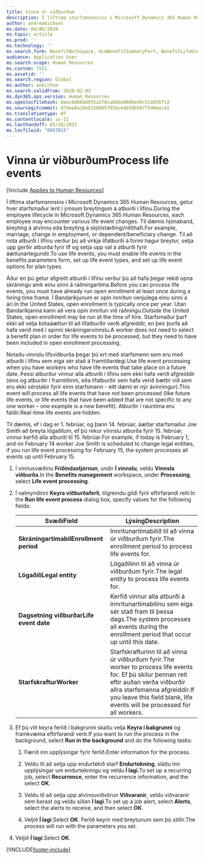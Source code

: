 ```yaml
---
title: Vinna úr viðburðum
description: Í líftíma starfsmannsins í Microsoft Dynamics 365 Human Resources, getur hver starfsmaður lent í ýmsum breytingum á atburði í lífinu.
author: andreabichsel
ms.date: 04/06/2020
ms.topic: article
ms.prod: ''
ms.technology: ''
ms.search.form: BenefitWorkspace, HcmBenefitSummaryPart, BenefitLifeEventTypes, BenefitEligibilityProcessResultViewer
audience: Application User
ms.search.scope: Human Resources
ms.custom: 7521
ms.assetid: ''
ms.search.region: Global
ms.author: anbichse
ms.search.validFrom: 2020-02-03
ms.dyn365.ops.version: Human Resources
ms.openlocfilehash: beac0d6666055a278cab0be9080e49c51885671d
ms.sourcegitcommit: 879ee8a10e6158885795dce4b3db5077540eec41
ms.translationtype: HT
ms.contentlocale: is-IS
ms.lasthandoff: 05/18/2021
ms.locfileid: "6057815"
---
```

# <a name="process-life-events"></a><span data-ttu-id="6b4b6-103">Vinna úr viðburðum</span><span class="sxs-lookup"><span data-stu-id="6b4b6-103">Process life events</span></span>

[!include [Applies to Human Resources](../includes/applies-to-hr.md)]

<span data-ttu-id="6b4b6-104">Í líftíma starfsmannsins í Microsoft Dynamics 365 Human Resources, getur hver starfsmaður lent í ýmsum breytingum á atburði í lífinu.</span><span class="sxs-lookup"><span data-stu-id="6b4b6-104">During the employee lifecycle in Microsoft Dynamics 365 Human Resources, each employee may encounter various life event changes.</span></span> <span data-ttu-id="6b4b6-105">Til dæmis hjónaband, breyting á atvinnu eða breyting á skjólstæðingi/rétthafi.</span><span class="sxs-lookup"><span data-stu-id="6b4b6-105">For example, marriage, change in employment, or dependent/beneficiary change.</span></span> <span data-ttu-id="6b4b6-106">Til að nota atburði í lífinu verður þú að virkja lífatburði á formi hagur breytur, setja upp gerðir atburða fyrir líf og setja upp val á atburði fyrir áætlunartegundir.</span><span class="sxs-lookup"><span data-stu-id="6b4b6-106">To use life events, you must enable life events in the benefits parameters form, set up life event types, and set up life event options for plan types.</span></span>

<span data-ttu-id="6b4b6-107">Áður en þú getur afgreitt atburði í lífinu verður þú að hafa þegar rekið opna skráningu amk einu sinni á ráðningartíma.</span><span class="sxs-lookup"><span data-stu-id="6b4b6-107">Before you can process life events, you must have already run open enrollment at least once during a hiring time frame.</span></span> <span data-ttu-id="6b4b6-108">Í Bandaríkjunum er opin innritun venjulega einu sinni á ári.</span><span class="sxs-lookup"><span data-stu-id="6b4b6-108">In the United States, open enrollment is typically once per year.</span></span> <span data-ttu-id="6b4b6-109">Utan Bandaríkjanna kann að vera opin innritun við ráðningu.</span><span class="sxs-lookup"><span data-stu-id="6b4b6-109">Outside the United States, open enrollment may be run at the time of hire.</span></span> <span data-ttu-id="6b4b6-110">Starfsmaður þarf ekki að velja bótaáætlun til að lífatburðir verði afgreiddir, en þeir þurfa að hafa verið með í opinni skráningarvinnslu.</span><span class="sxs-lookup"><span data-stu-id="6b4b6-110">A worker does not need to select a benefit plan in order for life events to be processed, but they need to have been included in open enrollment processing.</span></span> 

<span data-ttu-id="6b4b6-111">Notaðu vinnslu lífsviðburða þegar þú ert með starfsmenn sem eru með atburði í lífinu sem eiga sér stað á framtíðardegi.</span><span class="sxs-lookup"><span data-stu-id="6b4b6-111">Use life event processing when you have workers who have life events that take place on a future date.</span></span> <span data-ttu-id="6b4b6-112">Þessi atburður vinnur alla atburði í lífinu sem ekki hafa verið afgreiddir (eins og atburðir í framtíðinni, eða lífatburðir sem hafa verið bættir við sem eru ekki sérstakir fyrir einn starfsmann - eitt dæmi er nýr ávinningur).</span><span class="sxs-lookup"><span data-stu-id="6b4b6-112">This event will process all life events that have not been processed (like future life events, or life events that have been added that are not specific to any one worker – one example is a new benefit).</span></span> <span data-ttu-id="6b4b6-113">Atburðir í rauntíma eru faldir.</span><span class="sxs-lookup"><span data-stu-id="6b4b6-113">Real-time life events are hidden.</span></span>

<span data-ttu-id="6b4b6-114">Til dæmis, ef í dag er 1. febrúar, og þann 14. febrúar, áætlar starfsmaður Joe Smith að breyta lögaðilum, ef þú rekur vinnslu atburða fyrir 15. febrúar, vinnur kerfið alla atburði til 15. febrúar.</span><span class="sxs-lookup"><span data-stu-id="6b4b6-114">For example, if today is February 1, and on February 14 worker Joe Smith is scheduled to change legal entities, if you run life event processing for February 15, the system processes all events up until February 15.</span></span> 

1. <span data-ttu-id="6b4b6-115">Í vinnusvæðinu **Fríðindastjórnun**, undir **Í vinnslu**, veldu **Vinnsla viðburða**.</span><span class="sxs-lookup"><span data-stu-id="6b4b6-115">In the **Benefits management** workspace, under **Processing**, select **Life event processing**.</span></span>

2. <span data-ttu-id="6b4b6-116">Í valmyndinni **Keyra viðburðaferli**, tilgreindu gildi fyrir eftirfarandi reiti:</span><span class="sxs-lookup"><span data-stu-id="6b4b6-116">In the **Run life event process** dialog box, specify values for the following fields:</span></span>

   | <span data-ttu-id="6b4b6-117">Svæði</span><span class="sxs-lookup"><span data-stu-id="6b4b6-117">Field</span></span> | <span data-ttu-id="6b4b6-118">Lýsing</span><span class="sxs-lookup"><span data-stu-id="6b4b6-118">Description</span></span> |
   | --- | --- |
   | <span data-ttu-id="6b4b6-119">**Skráningartímabil**</span><span class="sxs-lookup"><span data-stu-id="6b4b6-119">**Enrollment period**</span></span> | <span data-ttu-id="6b4b6-120">Innritunartímabilið til að vinna úr viðburðum fyrir.</span><span class="sxs-lookup"><span data-stu-id="6b4b6-120">The enrollment period to process life events for.</span></span> |
   | <span data-ttu-id="6b4b6-121">**Lögaðili**</span><span class="sxs-lookup"><span data-stu-id="6b4b6-121">**Legal entity**</span></span> | <span data-ttu-id="6b4b6-122">Lögaðilinn til að vinna úr viðburðum fyrir.</span><span class="sxs-lookup"><span data-stu-id="6b4b6-122">The legal entity to process life events for.</span></span> |
   | <span data-ttu-id="6b4b6-123">**Dagsetning viðburðar**</span><span class="sxs-lookup"><span data-stu-id="6b4b6-123">**Life event date**</span></span> | <span data-ttu-id="6b4b6-124">Kerfið vinnur alla atburði á innritunartímabilinu sem eiga sér stað fram til þessa dags.</span><span class="sxs-lookup"><span data-stu-id="6b4b6-124">The system processes all events during the enrollment period that occur up until this date.</span></span> |
   | <span data-ttu-id="6b4b6-125">**Starfskraftur**</span><span class="sxs-lookup"><span data-stu-id="6b4b6-125">**Worker**</span></span> | <span data-ttu-id="6b4b6-126">Starfskrafturinn til að vinna úr viðburðum fyrir.</span><span class="sxs-lookup"><span data-stu-id="6b4b6-126">The worker to process life events for.</span></span> <span data-ttu-id="6b4b6-127">Ef þú skilur þennan reit eftir auðan verða viðburðir allra starfsmanna afgreiddir.</span><span class="sxs-lookup"><span data-stu-id="6b4b6-127">If you leave this field blank, life events will be processed for all workers.</span></span> |

3. <span data-ttu-id="6b4b6-128">Ef þú vilt keyra ferlið í bakgrunni skaltu velja **Keyra í bakgrunni** og framkvæma eftirfarandi verk:</span><span class="sxs-lookup"><span data-stu-id="6b4b6-128">If you want to run the process in the background, select **Run in the background** and do the following tasks:</span></span>

   1. <span data-ttu-id="6b4b6-129">Færið inn upplýsingar fyrir ferlið.</span><span class="sxs-lookup"><span data-stu-id="6b4b6-129">Enter information for the process.</span></span>

   2. <span data-ttu-id="6b4b6-130">Veldu til að setja upp endurtekið starf **Endurtekning**, sláðu inn upplýsingar um endurtekningu og veldu **Í lagi**.</span><span class="sxs-lookup"><span data-stu-id="6b4b6-130">To set up a recurring job, select **Recurrence**, enter the recurrence information, and the select **OK**.</span></span>

   3. <span data-ttu-id="6b4b6-131">Veldu til að setja upp atvinnuviðvörun **Viðvaranir**, veldu viðvaranir sem berast og veldu síðan **Í lagi**.</span><span class="sxs-lookup"><span data-stu-id="6b4b6-131">To set up a job alert, select **Alerts**, select the alerts to receive, and then select **OK**.</span></span>

   4. <span data-ttu-id="6b4b6-132">Veljið **Í lagi**.</span><span class="sxs-lookup"><span data-stu-id="6b4b6-132">Select **OK**.</span></span> <span data-ttu-id="6b4b6-133">Ferlið keyrir með breytunum sem þú stillir.</span><span class="sxs-lookup"><span data-stu-id="6b4b6-133">The process will run with the parameters you set.</span></span>

4. <span data-ttu-id="6b4b6-134">Veljið **Í lagi**.</span><span class="sxs-lookup"><span data-stu-id="6b4b6-134">Select **OK**.</span></span>


[!INCLUDE[footer-include](../includes/footer-banner.md)]